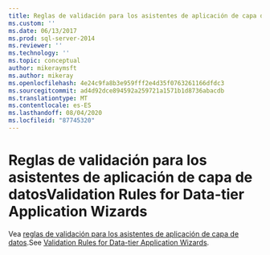```yaml
---
title: Reglas de validación para los asistentes de aplicación de capa de datos | Microsoft Docs
ms.custom: ''
ms.date: 06/13/2017
ms.prod: sql-server-2014
ms.reviewer: ''
ms.technology: ''
ms.topic: conceptual
author: mikeraymsft
ms.author: mikeray
ms.openlocfilehash: 4e24c9fa8b3e959fff2e4d35f0763261166dfdc3
ms.sourcegitcommit: ad4d92dce894592a259721a1571b1d8736abacdb
ms.translationtype: MT
ms.contentlocale: es-ES
ms.lasthandoff: 08/04/2020
ms.locfileid: "87745320"
---
```

# <a name="validation-rules-for-data-tier-application-wizards"></a><span data-ttu-id="3ac52-102">Reglas de validación para los asistentes de aplicación de capa de datos</span><span class="sxs-lookup"><span data-stu-id="3ac52-102">Validation Rules for Data-tier Application Wizards</span></span>
<span data-ttu-id="3ac52-103">Vea [reglas de validación para los asistentes de aplicación de capa de datos](../../database-engine/validation-rules-for-data-tier-application-wizards.md).</span><span class="sxs-lookup"><span data-stu-id="3ac52-103">See [Validation Rules for Data-tier Application Wizards](../../database-engine/validation-rules-for-data-tier-application-wizards.md).</span></span>
